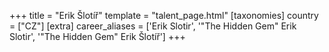 +++
title = "Erik Šlotíř"
template = "talent_page.html"
[taxonomies]
country = ["CZ"]
[extra]
career_aliases = ['Erik Slotir', '"The Hidden Gem" Erik Slotir', '"The Hidden Gem" Erik Šlotíř']
+++
